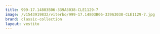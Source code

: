 ```yaml
---
title: 999-17.14803B06-339A3038-CLE1129-7
image: /v1543919832/viterbo/999-17.14803B06-339A3038-CLE1129-7.jpg
brand: classic-collection
layout: vestito
---
```

